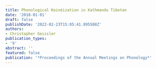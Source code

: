 ```yaml
---
title: Phonological Koinéization in Kathmandu Tibetan
date: '2018-01-01'
draft: false
publishDate: '2022-02-23T15:05:41.895508Z'
authors:
- Christopher Geissler
publication_types:
- '9'
abstract: ''
featured: false
publication: '*Proceedings of the Annual Meetings on Phonology*'
---
```


